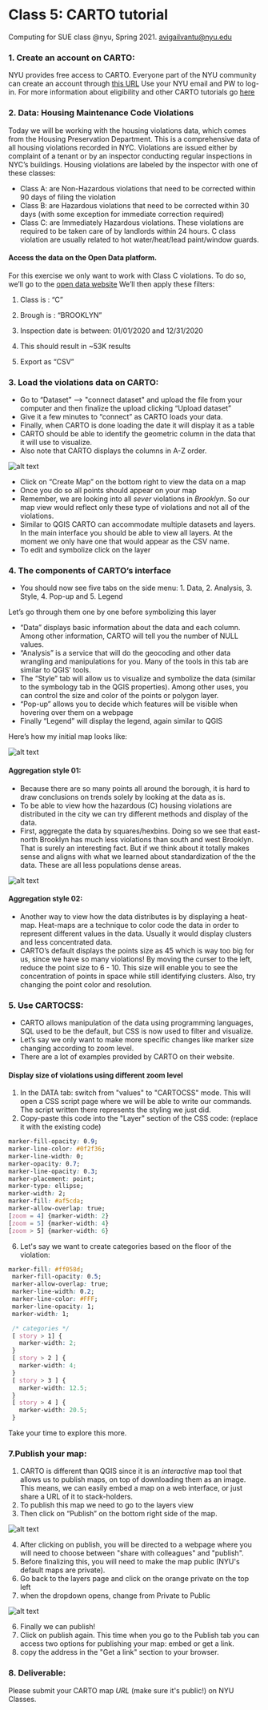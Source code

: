 # Class 5: CARTO tutorial

Computing for SUE class @nyu, Spring 2021.
avigailvantu@nyu.edu

### 1. Create an account on CARTO:
NYU provides free access to CARTO. Everyone part of the NYU community can create an account through [this URL](https://nyu.carto.com/maps) Use your NYU email and PW to log-in. For more information about eligibility and other CARTO tutorials go [here](https://www.nyu.edu/life/information-technology/getting-started/software/carto.html)

### 2. Data: Housing Maintenance Code Violations
Today we will be working with the housing violations data, which comes from the Housing Preservation Department. This is a comprehensive data of all housing violations recorded in NYC. Violations are issued either by complaint of a tenant or by an inspector conducting regular inspections in NYC’s buildings. Housing violations are labeled by the inspector with one of these classes:
- Class A: are Non-Hazardous violations that need to be corrected within 90 days of filing the violation
- Class B: are Hazardous violations that need to be corrected within 30 days (with some exception for immediate correction required)
- Class C: are Immediately Hazardous violations. These violations are required to be taken care of by landlords within 24 hours. C class violation are usually related to hot water/heat/lead paint/window guards.

#### Access the data on the Open Data platform.

For this exercise we only want to work with Class C violations. To do so, we’ll go to the [open data website](https://data.cityofnewyork.us/Housing-Development/Housing-Maintenance-Code-Violations/wvxf-dwi5/data)
We’ll then apply these filters:

1. Class is : “C”
2. Brough is : “BROOKLYN”
3. Inspection date is between: 01/01/2020 and 12/31/2020
4. This should result in ~53K results

5.  Export as “CSV”

### 3. Load the violations data on CARTO:    
- Go to “Dataset” —> "connect dataset" and upload the file from your computer and then finalize the upload clicking “Upload dataset”
- Give it a few minutes to “connect” as CARTO loads your data.
- Finally, when CARTO is done loading the date it will display it as a table
- CARTO should be able to identify the geometric column in the data that it will use to visualize.
- Also note that CARTO displays the columns in A-Z order.

![alt text](https://github.com/avigailvantu/c4sue/blob/master/tutorials/Class_5/CARTO/carto_data.png)

- Click on “Create Map” on the bottom right to view the data on a map
- Once you do so all points should appear on your map
- Remember, we are looking into all *sever* violations in *Brooklyn*. So our map view would reflect only these type of violations and not all of the violations.
- Similar to QGIS CARTO can accommodate multiple datasets and layers. In the main interface you should be able to view all layers. At the moment we only have one that would appear as the CSV name.
- To edit and symbolize click on the layer

### 4. The components of CARTO’s interface

- You should now see five tabs on the side menu: 1. Data, 2. Analysis, 3. Style, 4. Pop-up and  5. Legend

Let’s go through them one by one before symbolizing this layer
  *  “Data” displays basic information about the data and each column. Among other information, CARTO will tell you the number of NULL values.
  * “Analysis” is a service that will do the geocoding and other data wrangling and manipulations for you. Many of the tools in this tab are similar to QGIS’ tools.
  * The “Style” tab will allow us to visualize and symbolize the data (similar to the symbology tab in the QGIS properties). Among other uses, you can control the size and color of the points or polygon layer.
  * “Pop-up” allows you to decide which features will be visible when hovering over them on a webpage
  * Finally “Legend” will display the legend, again similar to QGIS  

Here’s how my initial map looks like:

![alt text](https://github.com/avigailvantu/c4sue/blob/master/tutorials/Class_5/CARTO/initialmap.png)

#### Aggregation style 01:
  * Because there are so many points all around the borough, it is hard to draw conclusions on trends solely by looking at the data as is.
  * To be able to view how the hazardous (C) housing violations are distributed in the city we can try different methods and display of the data.
  * First, aggregate the data by squares/hexbins. Doing so we see that east-north Brooklyn has much less violations than south and west Brooklyn. That is surely an interesting fact. But if we think about it totally makes sense and aligns with what we learned about standardization of the the data. These are all less populations dense areas.

![alt text](https://github.com/avigailvantu/c4sue/blob/master/tutorials/Class_5/CARTO/squares_agg.png)

#### Aggregation style 02:
  * Another way to view how the data distributes is by displaying a heat-map. Heat-maps are a technique to color code the data in order to represent different values in the data. Usually it would display clusters and less concentrated data.
  * CARTO’s default displays the points size as 45 which is way too big for us, since we have so many violations! By moving the curser to the left, reduce the point size to 6 - 10. This size will enable you to see the concentration of points in space while still identifying clusters. Also, try changing the point color and resolution.

### 5. Use CARTOCSS:
- CARTO allows manipulation of the data using programming languages, SQL used to be the default, but CSS is now used to filter and visualize.
- Let’s say we only want to make more specific changes like marker size changing according to zoom level.
- There are a lot of examples provided by CARTO on their website.  


#### Display size of violations using different zoom level
1. In the DATA tab: switch from "values" to "CARTOCSS" mode. This will open a CSS script page where we will be able to write our commands. The script written there represents the styling we just did.
3. Copy-paste this code into the "Layer" section of the CSS code: (replace it with the existing code)



```CSS
marker-fill-opacity: 0.9;
marker-line-color: #0f2f36;
marker-line-width: 0;
marker-opacity: 0.7;
marker-line-opacity: 0.3;
marker-placement: point;
marker-type: ellipse;
marker-width: 2;
marker-fill: #af5cda;
marker-allow-overlap: true;
[zoom = 4] {marker-width: 2}
[zoom = 5] {marker-width: 4}
[zoom > 5] {marker-width: 6}

```



6. Let's say we want to create categories based on the floor of the violation:

```CSS
marker-fill: #ff058d;
 marker-fill-opacity: 0.5;
 marker-allow-overlap: true;
 marker-line-width: 0.2;
 marker-line-color: #FFF;
 marker-line-opacity: 1;
 marker-width: 1;

 /* categories */
 [ story > 1] {
   marker-width: 2;
 }
 [ story > 2 ] {
   marker-width: 4;
 }
 [ story > 3 ] {
   marker-width: 12.5;
 }
 [ story > 4 ] {
   marker-width: 20.5;
 }
 ```

Take your time to explore this more.

### 7.Publish your map:
  1. CARTO is different than QGIS since it is an *interactive* map tool that allows us to publish maps, on top of downloading them as an image. This means, we can easily embed a map on a web interface, or just share a URL of it to stack-holders.
  2. To publish this map we need to go to the layers view
  3. Then click on “Publish” on the bottom right side of the map.

![alt text](https://github.com/avigailvantu/c4sue/blob/master/tutorials/Class_5/CARTO/publish.png)

  4. After clicking on publish, you will be directed to a webpage where you will need to choose between "share with colleagues" and "publish".
  5. Before finalizing this, you will need to make the map public (NYU's default maps are private).
  6. Go back to the layers page and click on the orange private on the top left
  7. when the dropdown opens, change from Private to Public

  ![alt text](https://github.com/avigailvantu/c4sue/blob/master/tutorials/Class_5/CARTO/private_public.png)

  6. Finally we can publish!
  7. Click on publish again. This time when you go to the Publish tab you can access two options for publishing your map: embed or get a link.
  8. copy the address in the "Get a link" section to your browser.


### 8. Deliverable:
Please submit your CARTO map *URL* (make sure it's public!) on NYU Classes.
